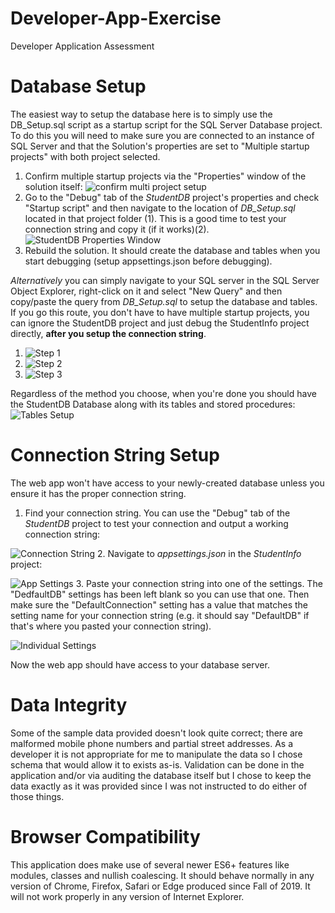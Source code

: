 # Developer-App-Exercise
Developer Application  Assessment

# Database Setup
The easiest way to setup the database here is to simply use the DB_Setup.sql script as a startup script for the SQL Server Database project. To do this you will need to make sure you are connected to an instance of SQL Server and that the Solution's properties are set to "Multiple startup projects" with both project selected. 

1. Confirm multiple startup projects via the "Properties" window of the solution itself: 
  ![confirm multi project setup](https://i.imgur.com/hp6cg0k.png)
2. Go to the "Debug" tab of the *StudentDB* project's properties and check "Startup script" and then navigate to the location of *DB_Setup.sql* located in that project folder (1). This is a good time to test your connection string and copy it (if it works)(2).  
  ![StudentDB Properties Window](https://i.imgur.com/KYBXA87.png)
3. Rebuild the solution. It should create the database and tables when you start debugging (setup appsettings.json before debugging). 

*Alternatively* you can simply navigate to your SQL server in the SQL Server Object Explorer, right-click on it and select "New Query" and then copy/paste the query from *DB_Setup.sql* to setup the database and tables. If you go this route, you don't have to have multiple startup projects, you can ignore the StudentDB project and just debug the StudentInfo project directly, **after you setup the connection string**. 

1. ![Step 1](https://i.imgur.com/wmH6T3g.png)
2. ![Step 2](https://i.imgur.com/ubwJiXp.png)
3. ![Step 3](https://i.imgur.com/OTFIJ1X.png)

Regardless of the method you choose, when you're done you should have the StudentDB Database along with its tables and stored procedures: 
![Tables Setup](https://i.imgur.com/Tcdoy6V.png)

# Connection String Setup
The web app won't have access to your newly-created database unless you ensure it has the proper connection string. 
1. Find your connection string. You can use the "Debug" tab of the _StudentDB_ project to test your connection and output a working connection string: 

  ![Connection String](https://i.imgur.com/NchmHIu.png)
2. Navigate to *appsettings.json* in the _StudentInfo_ project: 

  ![App Settings](https://i.imgur.com/REu0fmF.png)
3. Paste your connection string into one of the settings. The "DedfaultDB" settings has been left blank so you can use that one. Then make sure the "DefaultConnection" setting has a value that matches the setting name for your connection string (e.g. it should say "DefaultDB" if that's where you pasted your connection string). 

  ![Individual Settings](https://i.imgur.com/NHVnQOh.png)
  
Now the web app should have access to your database server. 

# Data Integrity
Some of the sample data provided doesn't look quite correct; there are malformed mobile phone numbers and partial street addresses. As a developer it is not appropriate for me to manipulate the data so I chose schema that would allow it to exists as-is. Validation can be done in the application and/or via auditing the database itself but I chose to keep the data exactly as it was provided since I was not instructed to do either of those things. 

# Browser Compatibility
This application does make use of several newer ES6+ features like modules, classes and nullish coalescing. It should behave normally in any version of Chrome, Firefox, Safari or Edge produced since Fall of 2019. It will not work properly in any version of Internet Explorer. 
